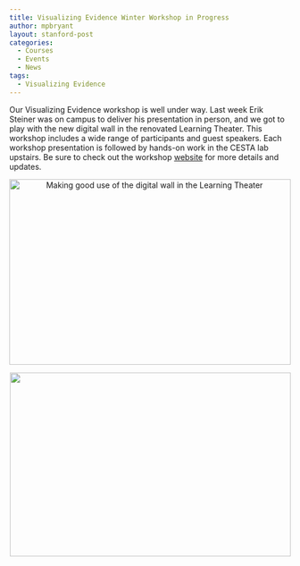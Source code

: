 ```yaml
---
title: Visualizing Evidence Winter Workshop in Progress
author: mpbryant
layout: stanford-post
categories:
  - Courses
  - Events
  - News
tags:
  - Visualizing Evidence
---
```

Our Visualizing Evidence workshop is well under way. Last week Erik Steiner was on campus to deliver his presentation in person, and we got to play with the new digital wall in the renovated Learning Theater. This workshop includes a wide range of participants and guest speakers. Each workshop presentation is followed by hands-on work in the CESTA lab upstairs. Be sure to check out the workshop <a href="https://visualizing-evidence.stanford.edu/" target="_blank">website</a> for more details and updates.

<p style="text-align: center;">
  <a href="https://cesta.stanford.edu/wp-content/uploads/2013/02/RES27781.jpeg"><img class="aligncenter  wp-image-411" title="_RES2778" src="https://cesta.stanford.edu/wp-content/uploads/2013/02/RES27781.jpeg" alt="Making good use of the digital wall in the Learning Theater" width="504" height="332" /></a>
</p>

<p style="text-align: center;">
  <a href="https://cesta.stanford.edu/wp-content/uploads/2013/02/RES27742.jpeg"><img class="aligncenter  wp-image-421" title="_RES2774" src="https://cesta.stanford.edu/wp-content/uploads/2013/02/RES27742.jpeg" alt="" width="503" height="329" /></a>
</p>

